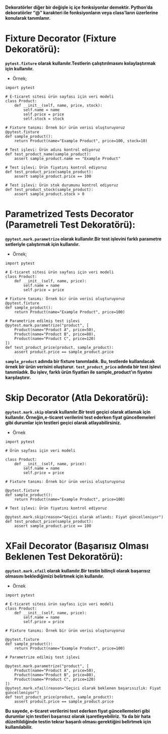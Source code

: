 **Dekoratörler diğer bir değişle iç içe fonksiyonlar demektir. Python’da dekoratörler “@” karakteri ile fonksiyonların veya class’ların üzerlerine konularak tanımlanır.**

# Fixture Decorator (Fixture Dekoratörü):
**```pytest.fixture``` olarak kullanılır.Testlerin çalıştırılmasını kolaylaştırmak için kullanılır.**

+ Örnek;
```
import pytest

# E-ticaret sitesi ürün sayfası için veri modeli
class Product:
    def __init__(self, name, price, stock):
        self.name = name
        self.price = price
        self.stock = stock

# Fixture tanımı: Örnek bir ürün verisi oluşturuyoruz
@pytest.fixture
def sample_product():
    return Product(name="Example Product", price=100, stock=10)

# Test işlevi: Ürün adını kontrol ediyoruz
def test_product_name(sample_product):
    assert sample_product.name == "Example Product"

# Test işlevi: Ürün fiyatını kontrol ediyoruz
def test_product_price(sample_product):
    assert sample_product.price == 100

# Test işlevi: Ürün stok durumunu kontrol ediyoruz
def test_product_stock(sample_product):
    assert sample_product.stock > 0 
```
# Parametrized Tests Decorator (Parametreli Test Dekoratörü):
**```@pytest.mark.parametrize``` olarak kullanılır.Bir test işlevini farklı parametre setleriyle çalıştırmak için kullanılır.**

+ Örnek;
```
import pytest

# E-ticaret sitesi ürün sayfası için veri modeli
class Product:
    def __init__(self, name, price):
        self.name = name
        self.price = price

# Fixture tanımı: Örnek bir ürün verisi oluşturuyoruz
@pytest.fixture
def sample_product():
    return Product(name="Example Product", price=100)

# Parametrize edilmiş test işlevi
@pytest.mark.parametrize("product", [
    Product(name="Product A", price=50),
    Product(name="Product B", price=80),
    Product(name="Product C", price=120)
])
def test_product_price(product, sample_product):
    assert product.price == sample_product.price
```

**```sample_product``` adında bir fixture tanımladık. Bu, testlerde kullanılacak örnek bir ürün verisini oluşturur.**
**```test_product_price``` adında bir test işlevi tanımladık. Bu işlev, farklı ürün fiyatları ile sample_product’ın fiyatını karşılaştırır.**

# Skip Decorator (Atla Dekoratörü):

**```@pytest.mark.skip```  olarak kullanılır.Bir testi geçici olarak atlamak için kullanılır. Örneğin,e-ticaret verilerini test ederken fiyat güncellemeleri gibi durumlar için testleri geçici olarak atlayabilirsiniz.**

+ Örnek

```
import pytest

# Ürün sayfası için veri modeli

class Product:
    def __init__(self, name, price):
        self.name = name
        self.price = price

# Fixture tanımı: Örnek bir ürün verisi oluşturuyoruz

@pytest.fixture
def sample_product():
    return Product(name="Example Product", price=100)

# Test işlevi: Ürün fiyatını kontrol ediyoruz

@pytest.mark.skip(reason="Geçici olarak atlandı: Fiyat güncelleniyor")
def test_product_price(sample_product):
    assert sample_product.price == 100
```

# XFail Decorator (Başarısız Olması Beklenen Test Dekoratörü):
**```@pytest.mark.xfail```  olarak kullanılır.Bir testin bilinçli olarak başarısız olmasını beklediğimizi belirtmek için kullanılır.**

+ Örnek
```
import pytest

# E-ticaret sitesi ürün sayfası için veri modeli
class Product:
    def __init__(self, name, price):
        self.name = name
        self.price = price

# Fixture tanımı: Örnek bir ürün verisi oluşturuyoruz

@pytest.fixture
def sample_product():
    return Product(name="Example Product", price=100)

# Parametrize edilmiş test işlevi

@pytest.mark.parametrize("product", [
    Product(name="Product A", price=50),
    Product(name="Product B", price=80),
    Product(name="Product C", price=120)
])
@pytest.mark.xfail(reason="Geçici olarak beklenen başarısızlık: Fiyat güncelleniyor")
def test_product_price(product, sample_product):
    assert product.price == sample_product.price
```

**Bu sayede, e-ticaret verilerini test ederken fiyat güncellemeleri gibi durumlar için testleri başarısız olarak işaretleyebiliriz. Ya da bir hata düzeltildiğinde testin tekrar başarılı olması gerektiğini belirtmek için kullanılabilir.**
